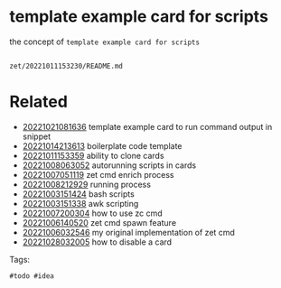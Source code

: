 # template example card for scripts

the concept of `template example card for scripts`

```
```

` zet/20221011153230/README.md `

# Related

- [20221021081636](/zet/20221021081636/README.md) template example card to run command output in snippet
- [20221014213613](/zet/20221014213613/README.md) boilerplate code template
- [20221011153359](/zet/20221011153359/README.md) ability to clone cards
- [20221008063052](/zet/20221008063052/README.md) autorunning scripts in cards
- [20221007051119](/zet/20221007051119/README.md) zet cmd enrich process
- [20221008212929](/zet/20221008212929/README.md) running process
- [20221003151424](/zet/20221003151424/README.md) bash scripts
- [20221003151338](/zet/20221003151338/README.md) awk scripting
- [20221007200304](/zet/20221007200304/README.md) how to use zc cmd
- [20221006140520](/zet/20221006140520/README.md) zet cmd spawn feature
- [20221006032546](/zet/20221006032546/README.md) my original implementation of zet cmd
- [20221028032005](/zet/20221028032005/README.md) how to disable a card

Tags:

    #todo #idea
